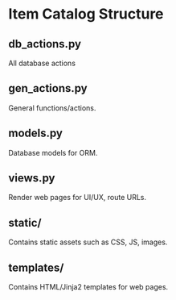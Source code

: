 # Item Catalog Structure

## db_actions.py

All database actions

## gen_actions.py

General functions/actions.

## models.py

Database models for ORM.

## views.py

Render web pages for UI/UX, route URLs.

## static/

Contains static assets such as CSS, JS, images.

## templates/

Contains HTML/Jinja2 templates for web pages.
